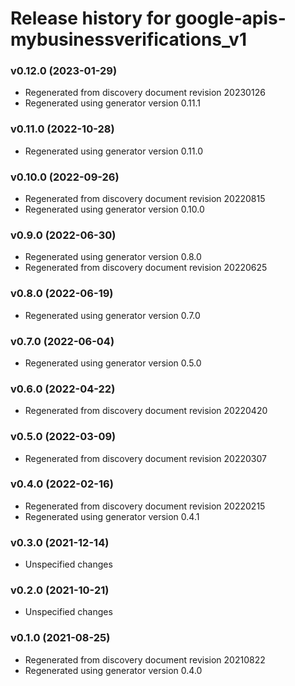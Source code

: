 # Release history for google-apis-mybusinessverifications_v1

### v0.12.0 (2023-01-29)

* Regenerated from discovery document revision 20230126
* Regenerated using generator version 0.11.1

### v0.11.0 (2022-10-28)

* Regenerated using generator version 0.11.0

### v0.10.0 (2022-09-26)

* Regenerated from discovery document revision 20220815
* Regenerated using generator version 0.10.0

### v0.9.0 (2022-06-30)

* Regenerated using generator version 0.8.0
* Regenerated from discovery document revision 20220625

### v0.8.0 (2022-06-19)

* Regenerated using generator version 0.7.0

### v0.7.0 (2022-06-04)

* Regenerated using generator version 0.5.0

### v0.6.0 (2022-04-22)

* Regenerated from discovery document revision 20220420

### v0.5.0 (2022-03-09)

* Regenerated from discovery document revision 20220307

### v0.4.0 (2022-02-16)

* Regenerated from discovery document revision 20220215
* Regenerated using generator version 0.4.1

### v0.3.0 (2021-12-14)

* Unspecified changes

### v0.2.0 (2021-10-21)

* Unspecified changes

### v0.1.0 (2021-08-25)

* Regenerated from discovery document revision 20210822
* Regenerated using generator version 0.4.0

